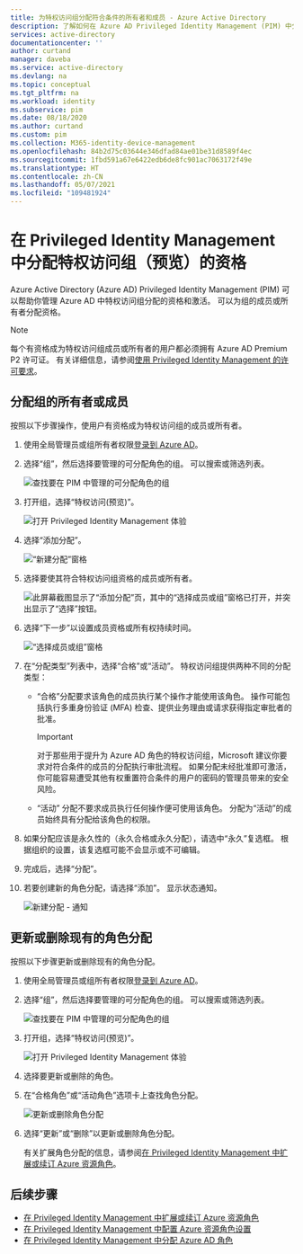 ```yaml
---
title: 为特权访问组分配符合条件的所有者和成员 - Azure Active Directory
description: 了解如何在 Azure AD Privileged Identity Management (PIM) 中分配符合条件的可分配角色组的所有者或成员。
services: active-directory
documentationcenter: ''
author: curtand
manager: daveba
ms.service: active-directory
ms.devlang: na
ms.topic: conceptual
ms.tgt_pltfrm: na
ms.workload: identity
ms.subservice: pim
ms.date: 08/18/2020
ms.author: curtand
ms.custom: pim
ms.collection: M365-identity-device-management
ms.openlocfilehash: 84b2d75c03644e346dfad84ae01be31d8589f4ec
ms.sourcegitcommit: 1fbd591a67e6422edb6de8fc901ac7063172f49e
ms.translationtype: HT
ms.contentlocale: zh-CN
ms.lasthandoff: 05/07/2021
ms.locfileid: "109481924"
---
```

# <a name="assign-eligibility-for-a-privileged-access-group-preview-in-privileged-identity-management"></a>在 Privileged Identity Management 中分配特权访问组（预览）的资格

Azure Active Directory (Azure AD) Privileged Identity Management (PIM) 可以帮助你管理 Azure AD 中特权访问组分配的资格和激活。 可以为组的成员或所有者分配资格。

>[!NOTE]
>每个有资格成为特权访问组成员或所有者的用户都必须拥有 Azure AD Premium P2 许可证。 有关详细信息，请参阅[使用 Privileged Identity Management 的许可要求](subscription-requirements.md)。

## <a name="assign-an-owner-or-member-of-a-group"></a>分配组的所有者或成员

按照以下步骤操作，使用户有资格成为特权访问组的成员或所有者。

1. 使用全局管理员或组所有者权限[登录到 Azure AD](https://aad.portal.azure.com)。
1. 选择“组”，然后选择要管理的可分配角色的组。 可以搜索或筛选列表。

    ![查找要在 PIM 中管理的可分配角色的组](./media/groups-assign-member-owner/groups-list-in-azure-ad.png)

1. 打开组，选择“特权访问(预览)”。

    ![打开 Privileged Identity Management 体验](./media/groups-assign-member-owner/groups-discover-groups.png)

1. 选择“添加分配”。

    ![“新建分配”窗格](./media/groups-assign-member-owner/groups-add-assignment.png)

1. 选择要使其符合特权访问组资格的成员或所有者。

    ![此屏幕截图显示了“添加分配”页，其中的“选择成员或组”窗格已打开，并突出显示了“选择”按钮。](./media/groups-assign-member-owner/add-assignments.png)

1. 选择“下一步”以设置成员资格或所有权持续时间。

    ![“选择成员或组”窗格](./media/groups-assign-member-owner/assignment-duration.png)

1. 在“分配类型”列表中，选择“合格”或“活动”。 特权访问组提供两种不同的分配类型：

    - “合格”分配要求该角色的成员执行某个操作才能使用该角色。 操作可能包括执行多重身份验证 (MFA) 检查、提供业务理由或请求获得指定审批者的批准。 

      > [!Important]
      > 对于那些用于提升为 Azure AD 角色的特权访问组，Microsoft 建议你要求对符合条件的成员的分配执行审批流程。 如果分配未经批准即可激活，你可能容易遭受其他有权重置符合条件的用户的密码的管理员带来的安全风险。

    - “活动”  分配不要求成员执行任何操作便可使用该角色。 分配为“活动”的成员始终具有分配给该角色的权限。

1. 如果分配应该是永久性的（永久合格或永久分配），请选中“永久”复选框。 根据组织的设置，该复选框可能不会显示或不可编辑。

1. 完成后，选择“分配”。

1. 若要创建新的角色分配，请选择“添加”。 显示状态通知。

    ![新建分配 - 通知](./media/groups-assign-member-owner/groups-assignment-notification.png)

## <a name="update-or-remove-an-existing-role-assignment"></a>更新或删除现有的角色分配

按照以下步骤更新或删除现有的角色分配。

1. 使用全局管理员或组所有者权限[登录到 Azure AD](https://aad.portal.azure.com)。
1. 选择“组”，然后选择要管理的可分配角色的组。 可以搜索或筛选列表。

    ![查找要在 PIM 中管理的可分配角色的组](./media/groups-assign-member-owner/groups-list-in-azure-ad.png)

1. 打开组，选择“特权访问(预览)”。

    ![打开 Privileged Identity Management 体验](./media/groups-assign-member-owner/groups-discover-groups.png)

1. 选择要更新或删除的角色。

1. 在“合格角色”或“活动角色”选项卡上查找角色分配。

    ![更新或删除角色分配](./media/groups-assign-member-owner/groups-bring-under-management.png)

1. 选择“更新”或“删除”以更新或删除角色分配。

    有关扩展角色分配的信息，请参阅[在 Privileged Identity Management 中扩展或续订 Azure 资源角色](pim-resource-roles-renew-extend.md)。

## <a name="next-steps"></a>后续步骤

- [在 Privileged Identity Management 中扩展或续订 Azure 资源角色](pim-resource-roles-renew-extend.md)
- [在 Privileged Identity Management 中配置 Azure 资源角色设置](pim-resource-roles-configure-role-settings.md)
- [在 Privileged Identity Management 中分配 Azure AD 角色](pim-how-to-add-role-to-user.md)
